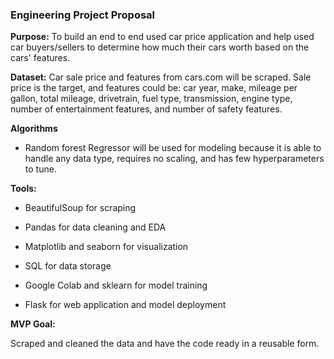 ### Engineering Project Proposal ###

**Purpose:** To build an end to end used car price application and help used car buyers/sellers to determine how much their cars worth based on the cars' features.

**Dataset:** Car sale price and features from cars.com will be scraped.  Sale price is the target, and features could be: car year, make, mileage per gallon, total mileage, drivetrain, fuel type, transmission, engine type, number of entertainment features, and number of safety features.

**Algorithms**

- Random forest Regressor will be used for modeling because it is able to handle any data type, requires no scaling, and has few hyperparameters to tune.

**Tools:**

- BeautifulSoup for scraping
- Pandas for data cleaning and EDA

- Matplotlib and seaborn for visualization

- SQL for data storage
- Google Colab and sklearn for model training 
- Flask for web application and model deployment

**MVP Goal:**

Scraped and cleaned the data and have the code ready in a reusable form.